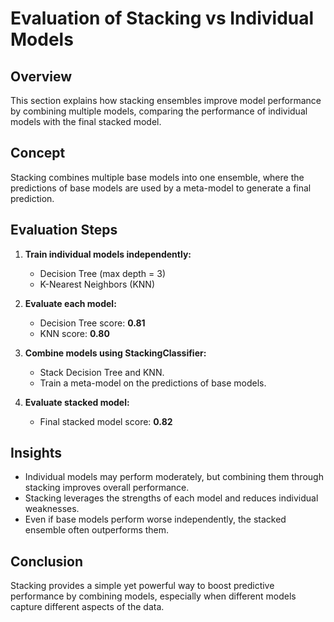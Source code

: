 # Evaluation of Stacking vs Individual Models

## Overview

This section explains how stacking ensembles improve model performance by combining multiple models, comparing the performance of individual models with the final stacked model.

## Concept

Stacking combines multiple base models into one ensemble, where the predictions of base models are used by a meta-model to generate a final prediction.

## Evaluation Steps

1. **Train individual models independently:**

   * Decision Tree (max depth = 3)
   * K-Nearest Neighbors (KNN)

2. **Evaluate each model:**

   * Decision Tree score: **0.81**
   * KNN score: **0.80**

3. **Combine models using StackingClassifier:**

   * Stack Decision Tree and KNN.
   * Train a meta-model on the predictions of base models.

4. **Evaluate stacked model:**

   * Final stacked model score: **0.82**

## Insights

* Individual models may perform moderately, but combining them through stacking improves overall performance.
* Stacking leverages the strengths of each model and reduces individual weaknesses.
* Even if base models perform worse independently, the stacked ensemble often outperforms them.

## Conclusion

Stacking provides a simple yet powerful way to boost predictive performance by combining models, especially when different models capture different aspects of the data.
